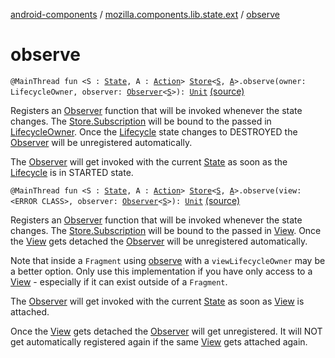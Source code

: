 [android-components](../index.md) / [mozilla.components.lib.state.ext](index.md) / [observe](./observe.md)

# observe

`@MainThread fun <S : `[`State`](../mozilla.components.lib.state/-state.md)`, A : `[`Action`](../mozilla.components.lib.state/-action.md)`> `[`Store`](../mozilla.components.lib.state/-store/index.md)`<`[`S`](observe.md#S)`, `[`A`](observe.md#A)`>.observe(owner: LifecycleOwner, observer: `[`Observer`](../mozilla.components.lib.state/-observer.md)`<`[`S`](observe.md#S)`>): `[`Unit`](https://kotlinlang.org/api/latest/jvm/stdlib/kotlin/-unit/index.html) [(source)](https://github.com/mozilla-mobile/android-components/blob/master/components/lib/state/src/main/java/mozilla/components/lib/state/ext/StoreExtensions.kt#L39)

Registers an [Observer](../mozilla.components.lib.state/-observer.md) function that will be invoked whenever the state changes. The [Store.Subscription](../mozilla.components.lib.state/-store/-subscription/index.md)
will be bound to the passed in [LifecycleOwner](#). Once the [Lifecycle](#) state changes to DESTROYED the [Observer](../mozilla.components.lib.state/-observer.md) will
be unregistered automatically.

The [Observer](../mozilla.components.lib.state/-observer.md) will get invoked with the current [State](../mozilla.components.lib.state/-state.md) as soon as the [Lifecycle](#) is in STARTED
state.

`@MainThread fun <S : `[`State`](../mozilla.components.lib.state/-state.md)`, A : `[`Action`](../mozilla.components.lib.state/-action.md)`> `[`Store`](../mozilla.components.lib.state/-store/index.md)`<`[`S`](observe.md#S)`, `[`A`](observe.md#A)`>.observe(view: <ERROR CLASS>, observer: `[`Observer`](../mozilla.components.lib.state/-observer.md)`<`[`S`](observe.md#S)`>): `[`Unit`](https://kotlinlang.org/api/latest/jvm/stdlib/kotlin/-unit/index.html) [(source)](https://github.com/mozilla-mobile/android-components/blob/master/components/lib/state/src/main/java/mozilla/components/lib/state/ext/StoreExtensions.kt#L70)

Registers an [Observer](../mozilla.components.lib.state/-observer.md) function that will be invoked whenever the state changes. The [Store.Subscription](../mozilla.components.lib.state/-store/-subscription/index.md)
will be bound to the passed in [View](#). Once the [View](#) gets detached the [Observer](../mozilla.components.lib.state/-observer.md) will be unregistered
automatically.

Note that inside a `Fragment` using [observe](./observe.md) with a `viewLifecycleOwner` may be a better option.
Only use this implementation if you have only access to a [View](#) - especially if it can exist
outside of a `Fragment`.

The [Observer](../mozilla.components.lib.state/-observer.md) will get invoked with the current [State](../mozilla.components.lib.state/-state.md) as soon as [View](#) is attached.

Once the [View](#) gets detached the [Observer](../mozilla.components.lib.state/-observer.md) will get unregistered. It will NOT get automatically
registered again if the same [View](#) gets attached again.

